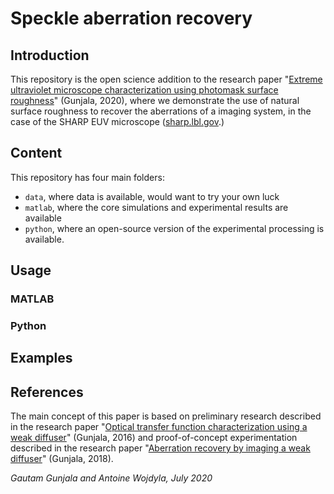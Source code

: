 # Speckle aberration recovery


## Introduction
This repository is the open science addition to the research paper "[Extreme ultraviolet microscope characterization using photomask surface roughness](https://www.nature.com/articles/s41598-020-68588-w)" (Gunjala, 2020), where we demonstrate the use of natural surface roughness to recover the aberrations of a imaging system, in the case of the SHARP EUV microscope ([sharp.lbl.gov](sharp.lbl.gov).)

## Content
This repository has four main folders:

* `data`, where data is available, would want to try your own luck
* `matlab`, where the core simulations and experimental results are available
* `python`, where an open-source version of the experimental processing is available.


## Usage

### MATLAB
### Python

## Examples

## References
The main concept of this paper is based on preliminary research described in the research paper "[Optical transfer function characterization using a weak diffuser](doi.org/10.1117/12.2213271)" (Gunjala, 2016) and proof-of-concept experimentation described in the research paper "[Aberration recovery by imaging a weak diffuser](https://doi.org/10.1364/OE.26.021054)" (Gunjala, 2018).


_Gautam Gunjala and Antoine Wojdyla, July 2020_
